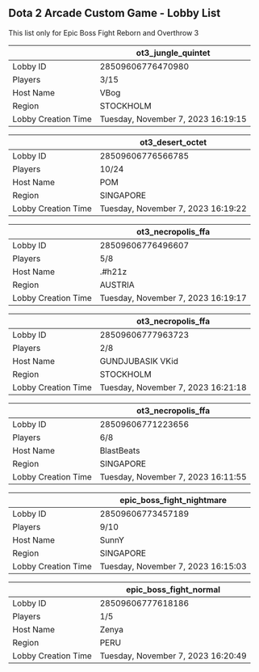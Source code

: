 ## Dota 2 Arcade Custom Game - Lobby List

This list only for Epic Boss Fight Reborn and Overthrow 3

|  | ot3_jungle_quintet |
| ------ | ------ |
| Lobby ID | 28509606776470980 |
| Players | 3/15 |
| Host Name | VBog |
| Region | STOCKHOLM |
| Lobby Creation Time | Tuesday, November 7, 2023 16:19:15 |


|  | ot3_desert_octet |
| ------ | ------ |
| Lobby ID | 28509606776566785 |
| Players | 10/24 |
| Host Name | POM |
| Region | SINGAPORE |
| Lobby Creation Time | Tuesday, November 7, 2023 16:19:22 |


|  | ot3_necropolis_ffa |
| ------ | ------ |
| Lobby ID | 28509606776496607 |
| Players | 5/8 |
| Host Name | .#h21z |
| Region | AUSTRIA |
| Lobby Creation Time | Tuesday, November 7, 2023 16:19:17 |


|  | ot3_necropolis_ffa |
| ------ | ------ |
| Lobby ID | 28509606777963723 |
| Players | 2/8 |
| Host Name | GUNDJUBASIK VKid |
| Region | STOCKHOLM |
| Lobby Creation Time | Tuesday, November 7, 2023 16:21:18 |


|  | ot3_necropolis_ffa |
| ------ | ------ |
| Lobby ID | 28509606771223656 |
| Players | 6/8 |
| Host Name | BlastBeats |
| Region | SINGAPORE |
| Lobby Creation Time | Tuesday, November 7, 2023 16:11:55 |


|  | epic_boss_fight_nightmare |
| ------ | ------ |
| Lobby ID | 28509606773457189 |
| Players | 9/10 |
| Host Name | SunnY |
| Region | SINGAPORE |
| Lobby Creation Time | Tuesday, November 7, 2023 16:15:03 |


|  | epic_boss_fight_normal |
| ------ | ------ |
| Lobby ID | 28509606777618186 |
| Players | 1/5 |
| Host Name | Zenya |
| Region | PERU |
| Lobby Creation Time | Tuesday, November 7, 2023 16:20:49 |


